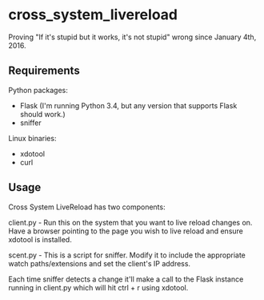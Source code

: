 # cross_system_livereload

Proving "If it's stupid but it works, it's not stupid" wrong since January 4th, 2016.

Requirements
---
Python packages:

- Flask (I'm running Python 3.4, but any version that supports Flask should work.)
- sniffer

Linux binaries:

- xdotool
- curl

Usage
---
Cross System LiveReload has two components:

client.py - Run this on the system that you want to live reload changes on. Have a browser pointing to the page you wish to live reload and ensure xdotool is installed.

scent.py - This is a script for sniffer. Modify it to include the appropriate watch paths/extensions and set the client's IP address.

Each time sniffer detects a change it'll make a call to the Flask instance running in client.py which will hit ctrl + r using xdotool.
